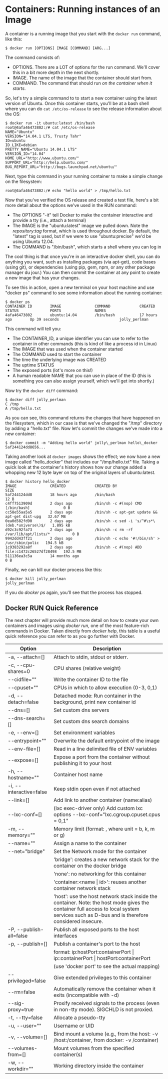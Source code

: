 # Containers: Running instances of an Image

A container is a running image that you start with the `docker run` command, like this:

```console
$ docker run [OPTIONS] IMAGE [COMMAND] [ARG...]
````

The command consists of:

* OPTIONS.  There are a LOT of options for the run command.  We'll cover this in a bit more depth in the next shortly. 
* IMAGE.  The name of the image that the container should start from.
* COMMAND.  The command that should run *on the container when it starts*.  

So, let's try a simple command to to start a new container using the latest version of Ubuntu.  Once this container starts, you'll be at a bash shell where you can do `cat /etc/os-release` to see the release information about the OS:

```console
$ docker run -it ubuntu:latest /bin/bash
root@4afa46473802:/# cat /etc/os-release 
NAME="Ubuntu"
VERSION="14.04.1 LTS, Trusty Tahr"
ID=ubuntu
ID_LIKE=debian
PRETTY_NAME="Ubuntu 14.04.1 LTS"
VERSION_ID="14.04"
HOME_URL="http://www.ubuntu.com/"
SUPPORT_URL="http://help.ubuntu.com/"
BUG_REPORT_URL="http://bugs.launchpad.net/ubuntu/"
```

Next, type this command in your running container to make a simple change on the filesystem:

```console
root@4afa46473802:/# echo "hello world" > /tmp/hello.txt
```

Now that you've verified the OS release and created a test file, here's a bit more detail about the options we've used in the RUN command:

* The OPTIONS "-it" tell Docker to make the container interactive and provide a tty (i.e., attach a terminal)
* The IMAGE is the "ubuntu:latest" image we pulled down.  Note the *repository:tag* format, which is used throughout docker.  By default, the "latest" tag is used, but if we were to use "ubuntu:precise" we'd be using Ubuntu 12.04.
* The COMMAND is "/bin/bash", which starts a shell where you can log in

The cool thing is that once you're in an interactive docker shell, you can do anything you want, such as installing packages (via apt-get), code bases (using git), or dependencies (using pip, gem, npm, or any other package manager du jour.)  You can then commit the container at any point to create a new image that has your changes.  

To see this in action, open a new terminal on your host machine and use "docker ps" command to see some information about the running container:

```console
$ docker ps
CONTAINER ID        IMAGE               COMMAND             CREATED             STATUS              PORTS               NAMES
4afa46473802        ubuntu:14.04        /bin/bash           17 hours ago        Up 39 seconds                           jolly_perlman
```

This command will tell you:

* The CONTAINER\_ID, a unique identifier you can use to refer to the container in other commands (this is kind of like a process id in Linux)
* The IMAGE that was used when the container started
* The COMMAND used to start the container
* The time the underlying image was CREATED
* The uptime STATUS
* The exposed ports (lot's more on this!)
* A human readable NAME that you can use in place of the ID (this is something you can also assign yourself, which we'll get into shortly.)

Now try the `docker diff` command:

```console
$ docker diff jolly_perlman
C /tmp
A /tmp/hello.txt
```

As you can see, this command returns the changes that have happened on the filesystem, which in our case is that we've changed the "/tmp" directory by adding a "hello.txt" file.  Now let's commit the changes we've made into a new container:

```console
$ docker commit -m "Adding hello world" jolly\_perlman hello\_docker
5af244124dd8656...
```

Taking another look at `docker images` shows the effect; we now have a new image called "hello\_docker" that includes our "/tmp/hello.txt" file.  Taking a quick look at the container's history shows how our change added a whopping new 12 byte layer on top of the original layers of ubuntu:latest.

```console
$ docker history hello_docker
IMAGE               CREATED             CREATED BY                                      SIZE
5af244124dd8        18 hours ago        /bin/bash                                       12 B
c4ff7513909d        2 days ago          /bin/sh -c #(nop) CMD [/bin/bash]               0 B
cc58e55aa5a5        2 days ago          /bin/sh -c apt-get update && apt-get dist-upg   32.67 MB
0ea0d582fd90        2 days ago          /bin/sh -c sed -i 's/^#\s*\(deb.*universe\)$/   1.895 kB
d92c3c92fa73        2 days ago          /bin/sh -c rm -rf /var/lib/apt/lists/*          0 B
9942dd43ff21        2 days ago          /bin/sh -c echo '#!/bin/sh' > /usr/sbin/polic   194.5 kB
1c9383292a8f        2 days ago          /bin/sh -c #(nop) ADD file:c1472c26527df28498   192.5 MB
511136ea3c5a        14 months ago                                                       0 B
```

Finally, we can kill our docker process like this:

```console
$ docker kill jolly_perlman
jolly_perlman
```

If you do *docker ps* again, you'll see that the process has stopped. 

## Docker RUN Quick Reference

The next chapter will provide much more detail on how to create your own containers and images using *docker run*, one of the most feature-rich commands in Docker.  Taken directly from *docker help*, this table is a useful quick reference you can refer to as you go further with Docker. 


| Option                   |  Description
|--------------------------|-----------------------------------------------------------------------|
| -a, --attach=[]          |  Attach to stdin, stdout or stderr.
| -c, --cpu-shares=0       |  CPU shares (relative weight)
| --cidfile=""             |  Write the container ID to the file
| --cpuset=""              |  CPUs in which to allow execution (0-3, 0,1)
| -d, --detach=false       |  Detached mode: Run container in the background, print new container id
| --dns=[]                 |  Set custom dns servers
| --dns-search=[]          |  Set custom dns search domains
| -e, --env=[]             |  Set environment variables
| --entrypoint=""          |  Overwrite the default entrypoint of the image
| --env-file=[]            |  Read in a line delimited file of ENV variables
| --expose=[]              |  Expose a port from the container without publishing it to your host
| -h, --hostname=""        |  Container host name
| -i, --interactive=false  |  Keep stdin open even if not attached
| --link=[]                |  Add link to another container (name:alias)
| --lxc-conf=[]            |  (lxc exec-driver only) Add custom lxc options --lxc-conf="lxc.cgroup.cpuset.cpus = 0,1"
| -m, --memory=""          |  Memory limit (format: <number><optional unit>, where unit = b, k, m or g)
| --name=""                |  Assign a name to the container
| --net="bridge"           |  Set the Network mode for the container
|                          |    'bridge': creates a new network stack for the container on the docker bridge
|                          |    'none': no networking for this container
|                          |    'container:<name \| id>': reuses another container network stack
|                          |    'host': use the host network stack inside the container.  Note: the host mode gives the container full access to local system services such as D-bus and is therefore considered insecure.
| -P, --publish-all=false  |  Publish all exposed ports to the host interfaces
| -p, --publish=[]         |  Publish a container's port to the host
|                          |    format: ip:hostPort:containerPort \| ip::containerPort \| hostPort:containerPort
|                          |    (use 'docker port' to see the actual mapping)
| --privileged=false       |  Give extended privileges to this container
| --rm=false               |  Automatically remove the container when it exits (incompatible with -d)
| --sig-proxy=true         |  Proxify received signals to the process (even in non-tty mode). SIGCHLD is not proxied.
| -t, --tty=false          |  Allocate a pseudo-tty
| -u, --user=""            |  Username or UID
| -v, --volume=[]          |  Bind mount a volume (e.g., from the host: -v /host:/container, from docker: -v /container)
| --volumes-from=[]        |  Mount volumes from the specified container(s)
| -w, --workdir=""         |  Working directory inside the container




